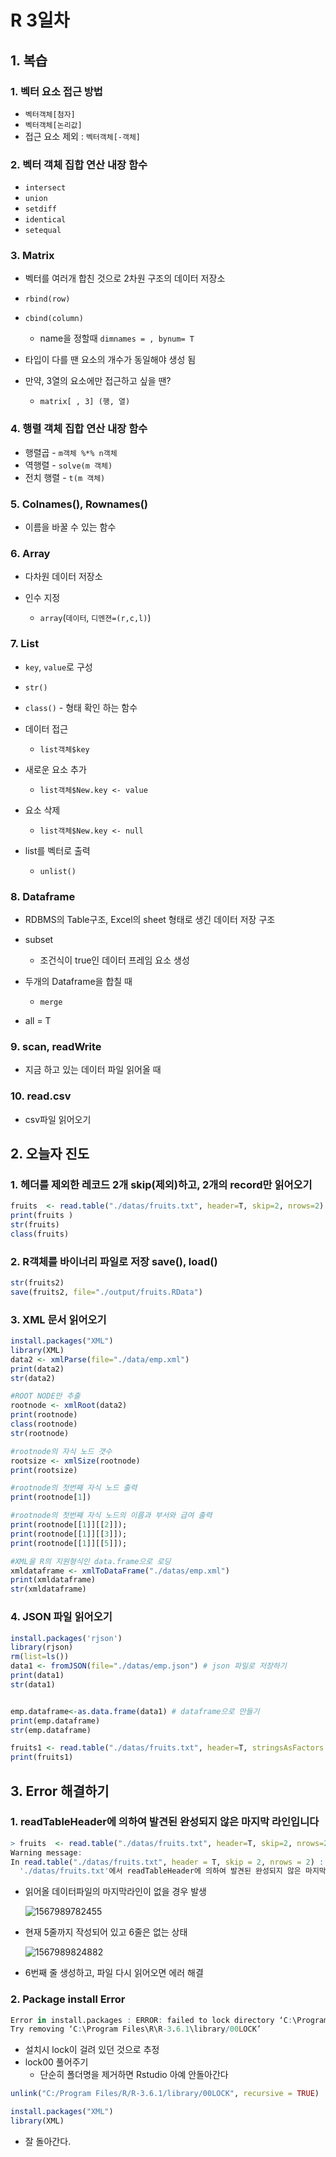 #  R 3일차

## 1. 복습

### 1. 벡터 요소 접근 방법

- `벡터객체[첨자]`
- `벡터객체[논리값]`
- 접근 요소 제외 : `벡터객체[-객체]`

### 2. 벡터 객체 집합 연산 내장 함수

- `intersect`
- `union`
- `setdiff`
- `identical`
- `setequal`

### 3. Matrix

- 벡터를 여러개 합친 것으로 2차원 구조의 데이터 저장소
- `rbind(row)`
- `cbind(column)` 
  - name을 정할때 `dimnames = , bynum= T`

- 타입이 다를 땐 요소의 개수가 동일해야 생성 됨
- 만약, 3열의 요소에만 접근하고 싶을 땐?
  - `matrix[ , 3] (행, 열)`

### 4. 행렬 객체 집합 연산 내장 함수

- 행렬곱 - `m객체 %*% n객체`
- 역행렬 - `solve(m 객체)`
- 전치 행렬 - `t(m 객체)`

### 5. Colnames(), Rownames()

- 이름을 바꿀 수 있는 함수

### 6. Array

- 다차원 데이터 저장소

- 인수 지정 
  - `array`(`데이터`, `디멘젼=(r,c,l)`)

### 7. List

- `key`, `value`로 구성

- `str()`
- `class()` - 형태 확인 하는 함수

- 데이터 접근
  - `list객체$key`

- 새로운 요소 추가
  - `list객체$New.key <- value`

- 요소 삭제
  - `list객체$New.key <- null`

- list를 벡터로 출력
  - `unlist()`

### 8. Dataframe

- RDBMS의 Table구조, Excel의 sheet 형태로 생긴 데이터 저장 구조

- subset
  - 조건식이 true인 데이터 프레임 요소 생성

- 두개의 Dataframe을 합칠 때
  - `merge`	 

- all = T

### 9. scan, readWrite

- 지금 하고 있는 데이터 파일 읽어올 때

### 10. read.csv 

- csv파일 읽어오기



## 2. 오늘자 진도

### 1. 헤더를 제외한 레코드 2개 skip(제외)하고, 2개의 record만 읽어오기

```R
fruits  <- read.table("./datas/fruits.txt", header=T, skip=2, nrows=2)
print(fruits )
str(fruits)
class(fruits)
```



### 2. R객체를 바이너리 파일로 저장 save(), load()

```R
str(fruits2)
save(fruits2, file="./output/fruits.RData")
```



### 3. XML 문서 읽어오기

```R
install.packages("XML")
library(XML)
data2 <- xmlParse(file="./data/emp.xml")
print(data2)
str(data2)

#ROOT NODE만 추출
rootnode <- xmlRoot(data2)
print(rootnode)
class(rootnode)
str(rootnode)

#rootnode의 자식 노드 갯수 
rootsize <- xmlSize(rootnode)
print(rootsize)

#rootnode의 첫번째 자식 노드 출력
print(rootnode[1])

#rootnode의 첫번째 자식 노드의 이름과 부서와 급여 출력
print(rootnode[[1]][[2]]);
print(rootnode[[1]][[3]]);
print(rootnode[[1]][[5]]);

#XML을 R의 지원형식인 data.frame으로 로딩
xmldataframe <- xmlToDataFrame("./datas/emp.xml")
print(xmldataframe)
str(xmldataframe)
```



### 4. JSON 파일 읽어오기 

```R
install.packages('rjson')
library(rjson)
rm(list=ls())
data1 <- fromJSON(file="./datas/emp.json") # json 파일로 저장하기
print(data1)
str(data1)


emp.dataframe<-as.data.frame(data1) # dataframe으로 만들기
print(emp.dataframe)
str(emp.dataframe)

fruits1 <- read.table("./datas/fruits.txt", header=T, stringsAsFactors = 2)
print(fruits1)
```



## 3. Error 해결하기

### 1. readTableHeader에 의하여 발견된 완성되지 않은 마지막 라인입니다

```R
> fruits  <- read.table("./datas/fruits.txt", header=T, skip=2, nrows=2)
Warning message:
In read.table("./datas/fruits.txt", header = T, skip = 2, nrows = 2) :
  './datas/fruits.txt'에서 readTableHeader에 의하여 발견된 완성되지 않은 마지막 라인입니다
```

- 읽어올 데이터파일의 마지막라인이 없을 경우 발생

  ![1567989782455](assets/1567989782455.png)

- 현재 5줄까지 작성되어 있고 6줄은 없는 상태

  ![1567989824882](assets/1567989824882.png)

- 6번째 줄 생성하고, 파일 다시 읽어오면 에러 해결



### 2. Package install Error

```R
Error in install.packages : ERROR: failed to lock directory ‘C:\Program Files\R\R-3.6.1\library’ for modifying
Try removing ‘C:\Program Files\R\R-3.6.1\library/00LOCK’
```

- 설치시 lock이 걸려 있던 것으로 추정
- lock00 풀어주기
  - 단순히 폴더명을 제거하면 Rstudio 아예 안돌아간다

```R
unlink("C:/Program Files/R/R-3.6.1/library/00LOCK", recursive = TRUE)

install.packages("XML")
library(XML)
```

- 잘 돌아간다.